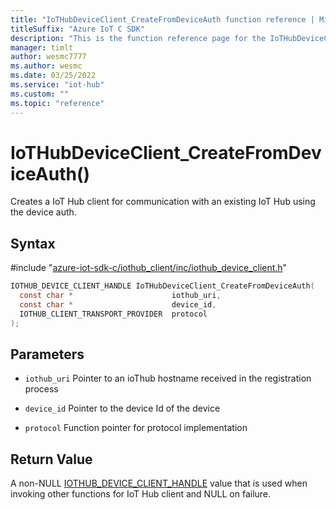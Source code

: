 ```yaml
---                             
title: "IoTHubDeviceClient_CreateFromDeviceAuth function reference | Microsoft Docs" 
titleSuffix: "Azure IoT C SDK"            
description: "This is the function reference page for the IoTHubDeviceClient_CreateFromDeviceAuth() function in the Azure IoT C SDK. This SDK is used with Azure IoT Hub and Azure IoT Hub Device Provisioning Service"            
manager: timlt                 
author: wesmc7777              
ms.author: wesmc               
ms.date: 03/25/2022                    
ms.service: "iot-hub"             
ms.custom: ""                
ms.topic: "reference"        
---                            
```


# IoTHubDeviceClient_CreateFromDeviceAuth()

Creates a IoT Hub client for communication with an existing IoT Hub using the device auth.

## Syntax

\#include "[azure-iot-sdk-c/iothub_client/inc/iothub_device_client.h](../iothub-device-client-h.md)"  
```C
IOTHUB_DEVICE_CLIENT_HANDLE IoTHubDeviceClient_CreateFromDeviceAuth(
  const char *                      iothub_uri,
  const char *                      device_id,
  IOTHUB_CLIENT_TRANSPORT_PROVIDER  protocol
);
```

## Parameters
* `iothub_uri` Pointer to an ioThub hostname received in the registration process 

* `device_id` Pointer to the device Id of the device 

* `protocol` Function pointer for protocol implementation

## Return Value
A non-NULL [IOTHUB_DEVICE_CLIENT_HANDLE](../iothub-device-client-h.md#iothub_device_client_handle) value that is used when invoking other functions for IoT Hub client and NULL on failure.

